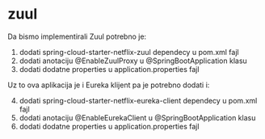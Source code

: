 # zuul

Da bismo implementirali Zuul potrebno je:

1. dodati spring-cloud-starter-netflix-zuul dependecy u pom.xml fajl
2. dodati anotaciju @EnableZuulProxy u @SpringBootApplication klasu
3. dodati dodatne properties u application.properties fajl

Uz to ova aplikacija je i Eureka klijent pa je potrebno dodati i:

4. dodati spring-cloud-starter-netflix-eureka-client dependecy u pom.xml fajl
5. dodati anotaciju @EnableEurekaClient u @SpringBootApplication klasu
6. dodati dodatne properties u application.properties fajl
